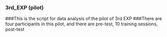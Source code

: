 ### 3rd_EXP (pilot)
###This is the script for data analysis of the pilot of 3rd EXP
###There are four participants in this pilot, and there are pre-test, 10 training sessions, post-test

